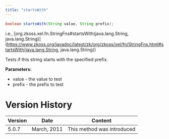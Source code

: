 ```yaml
---
title: "startsWith"
---
```


```java
boolean startsWith(String value, String prefix);
```

  
i.e.,
[org.zkoss.xel.fn.StringFns#startsWith(java.lang.String, java.lang.String)](https://www.zkoss.org/javadoc/latest/zk/org/zkoss/xel/fn/StringFns.html#startsWith(java.lang.String, java.lang.String))

Tests if this string starts with the specified prefix.

**Parameters:**

- value - the value to test
- prefix - the prefix to test

# Version History

| Version | Date        | Content                    |
|---------|-------------|----------------------------|
| 5.0.7   | March, 2011 | This method was introduced |
